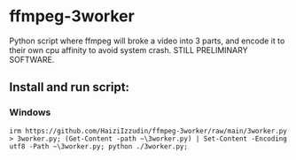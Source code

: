 # ffmpeg-3worker
Python script where ffmpeg will broke a video into 3 parts, and encode it to their own cpu affinity to avoid system crash. STILL PRELIMINARY SOFTWARE.

## Install and run script:
### Windows
```
irm https://github.com/HaiziIzzudin/ffmpeg-3worker/raw/main/3worker.py > 3worker.py; (Get-Content -path ~\3worker.py) | Set-Content -Encoding utf8 -Path ~\3worker.py; python ./3worker.py;
```